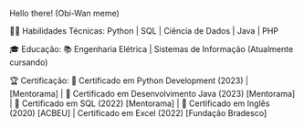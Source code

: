 Hello there! (Obi-Wan meme)

👨‍💻 Habilidades Técnicas: Python | SQL | Ciência de Dados | Java | PHP

🎓 Educação: 📚 Engenharia Elétrica | Sistemas de Informação (Atualmente cursando)

🏆 Certificação: 📜 Certificado em Python Development (2023) | [Mentorama] | 📜 Certificado em Desenvolvimento Java (2023) [Mentorama] | 📜 Certificado em SQL (2022) [Mentorama] | 📜 Certificado em Inglês (2020) [ACBEU] | Certificado em Excel (2022) [Fundação Bradesco]
